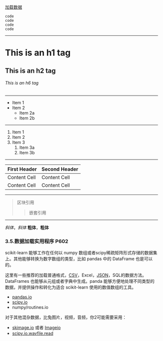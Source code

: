
[加载数据](#35数据加载实用程序-P602)

    code
    code
    code
    code

***

# This is an h1 tag
## This is an h2 tag
###### This is an h6 tag
***

* Item 1
* Item 2
  * Item 2a
  * Item 2b

***

1. Item 1
1. Item 2
1. Item 3
   1. Item 3a
   1. Item 3b
   
***

<table>
  <thead>
    <tr>
      <th>First Header</th>
      <th>Second Header</th>
    </tr>
  </thead>
  <tbody>
    <tr>
      <td>Content Cell</td>
      <td>Content Cell</td>
    </tr>
    <tr>
      <td>Content Cell</td>
      <td>Content Cell</td>
    </tr>
  </tbody>
</table>

***

> 区块引用
>> 嵌套引用

***

*斜体*，_斜体_
**粗体**，__粗体__




### 3.5.数据加载实用程序 P602
scikit-learn 能够工作在任何以 numpy 数组或者scipy稀疏矩阵形式存储的数据集上。其他能够转换为数字数组的类型，比如 pandas 中的 DataFrame 也是可以的。

这里有一些推荐的加载普通格式，[CSV](https://baike.baidu.com/item/CSV/10739#4_2)，Excel，[JSON](https://baike.baidu.com/item/JSON/2462549)，SQL的数据方法。 DataFrames 也能够从元组或者字典中生成。panda 能够方便地处理不同类型的数据，并提供操作和转化为适合 scikit-learn 使用的数值数组的工具。

* [pandas.io](https://pandas.pydata.org/pandas-docs/stable/io.html)
* [scipy.io](https://docs.scipy.org/doc/scipy/reference/io.html)
* numpy/routines.io

对于其他混杂数据，比兔图片，视频，音频，你2可能需要采用：
* [skimage.io](https://scikit-image.org/docs/dev/api/skimage.io.html) 或者 [Imageio](https://imageio.readthedocs.io/en/latest/userapi.html)
* [scipy.io.wavﬁle.read](https://docs.scipy.org/doc/scipy-0.14.0/reference/generated/scipy.io.wavfile.read.html)

























